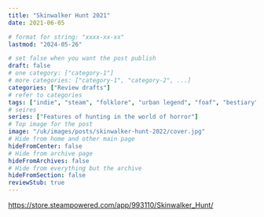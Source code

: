 ```yaml
---
title: "Skinwalker Hunt 2021"
date: 2021-06-05

# format for string: "xxxx-xx-xx"
lastmod: "2024-05-26"

# set false when you want the post publish
draft: false
# one category: ["category-1"]
# more categories: ["category-1", "category-2", ...]
categories: ["Review drafts"]
# refer to categories
tags: ["indie", "steam", "folklore", "urban legend", "foaf", "bestiary", "wendigo", "gua"]
# seires
series: ["Features of hunting in the world of horror"]
# Top image for the post
image: "/uk/images/posts/skinwalker-hunt-2022/cover.jpg"
# Hide from home and other main page
hideFromCenter: false
# Hide from archive page
hideFromArchives: false
# Hide from everything but the archive
hideFromSection: false
reviewStub: true
---
```

https://store.steampowered.com/app/993110/Skinwalker_Hunt/
<!--more-->